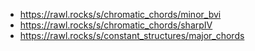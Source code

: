 - https://rawl.rocks/s/chromatic_chords/minor_bvi
- https://rawl.rocks/s/chromatic_chords/sharpIV
- https://rawl.rocks/s/constant_structures/major_chords
